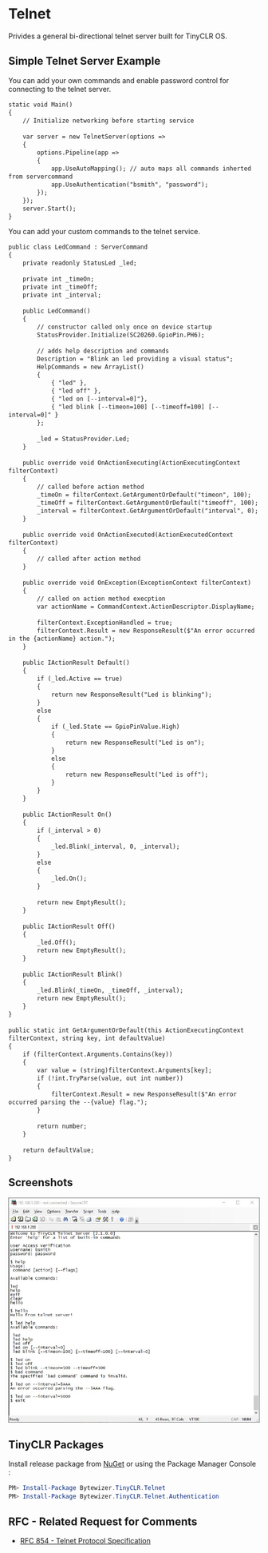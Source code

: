 # Telnet

Privides a general bi-directional telnet server built for TinyCLR OS.

## Simple Telnet Server Example
You can add your own commands and enable password control for connecting to the telnet server.

```CSharp
static void Main()
{
    // Initialize networking before starting service

    var server = new TelnetServer(options =>
    {
        options.Pipeline(app =>
        {
            app.UseAutoMapping(); // auto maps all commands inherted from servercommand
            app.UseAuthentication("bsmith", "password");
        });
    });
    server.Start();
}
```

You can add your custom commands to the telnet service.
```CSharp
public class LedCommand : ServerCommand
{
    private readonly StatusLed _led;

    private int _timeOn;
    private int _timeOff;
    private int _interval;

    public LedCommand()
    {
        // constructor called only once on device startup 
        StatusProvider.Initialize(SC20260.GpioPin.PH6);

        // adds help description and commands 
        Description = "Blink an led providing a visual status";
        HelpCommands = new ArrayList()
        {
            { "led" },
            { "led off" },
            { "led on [--interval=0]"},
            { "led blink [--timeon=100] [--timeoff=100] [--interval=0]" }
        };

        _led = StatusProvider.Led;
    }

    public override void OnActionExecuting(ActionExecutingContext filterContext)
    {
        // called before action method  
        _timeOn = filterContext.GetArgumentOrDefault("timeon", 100);
        _timeOff = filterContext.GetArgumentOrDefault("timeoff", 100);
        _interval = filterContext.GetArgumentOrDefault("interval", 0);
    }

    public override void OnActionExecuted(ActionExecutedContext filterContext)
    {
        // called after action method    
    }

    public override void OnException(ExceptionContext filterContext)
    {
        // called on action method execption
        var actionName = CommandContext.ActionDescriptor.DisplayName;

        filterContext.ExceptionHandled = true;
        filterContext.Result = new ResponseResult($"An error occurred in the {actionName} action.");
    }

    public IActionResult Default()
    {
        if (_led.Active == true)
        {
            return new ResponseResult("Led is blinking");
        }
        else
        {
            if (_led.State == GpioPinValue.High)
            {
                return new ResponseResult("Led is on");
            }
            else
            {
                return new ResponseResult("Led is off");
            }
        }
    }

    public IActionResult On()
    {
        if (_interval > 0)
        {
            _led.Blink(_interval, 0, _interval);
        }
        else
        {
            _led.On();
        }

        return new EmptyResult();
    }

    public IActionResult Off()
    {
        _led.Off();
        return new EmptyResult();
    }

    public IActionResult Blink()
    {
        _led.Blink(_timeOn, _timeOff, _interval);
        return new EmptyResult();
    }
}

public static int GetArgumentOrDefault(this ActionExecutingContext filterContext, string key, int defaultValue)
{
    if (filterContext.Arguments.Contains(key))
    {
        var value = (string)filterContext.Arguments[key];
        if (!int.TryParse(value, out int number))
        {
            filterContext.Result = new ResponseResult($"An error occurred parsing the --{value} flag.");
        }

        return number;
    }

    return defaultValue;
}
```
## Screenshots
![Telnet Server](../../images/telnet-server.jpg)

## TinyCLR Packages
Install release package from [NuGet](https://www.nuget.org/packages?q=bytewizer.tinyclr) or using the Package Manager Console :
```powershell
PM> Install-Package Bytewizer.TinyCLR.Telnet
PM> Install-Package Bytewizer.TinyCLR.Telnet.Authentication
```

## RFC - Related Request for Comments 
- [RFC 854 - Telnet Protocol Specification](https://tools.ietf.org/html/rfc854)